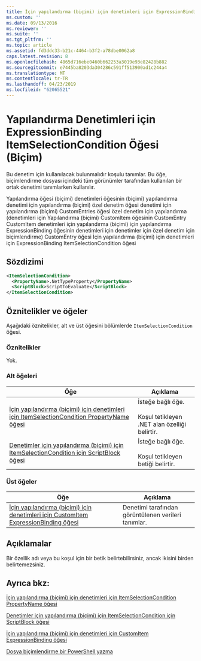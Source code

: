 ```yaml
---
title: İçin yapılandırma (biçimi) için denetimleri için ExpressionBinding ItemSelectionCondition öğesi | Microsoft Docs
ms.custom: ''
ms.date: 09/13/2016
ms.reviewer: ''
ms.suite: ''
ms.tgt_pltfrm: ''
ms.topic: article
ms.assetid: fd3ddc33-b21c-4464-b3f2-a78dbe0062a8
caps.latest.revision: 8
ms.openlocfilehash: 4865d716ebe0460b662253a3019e93e82428b882
ms.sourcegitcommit: e7445ba8203da304286c591ff513900ad1c244a4
ms.translationtype: MT
ms.contentlocale: tr-TR
ms.lasthandoff: 04/23/2019
ms.locfileid: "62065521"
---
```

# <a name="itemselectioncondition-element-for-expressionbinding-for-controls-for-configuration-format"></a>Yapılandırma Denetimleri için ExpressionBinding ItemSelectionCondition Öğesi (Biçim)

Bu denetim için kullanılacak bulunmalıdır koşulu tanımlar. Bu öğe, biçimlendirme dosyası içindeki tüm görünümler tarafından kullanılan bir ortak denetimi tanımlarken kullanılır.

Yapılandırma öğesi (biçimi) denetimleri öğesinin (biçimi) yapılandırma denetimi için yapılandırma (biçimi) özel denetim öğesi denetimi için yapılandırma (biçimi) CustomEntries öğesi özel denetim için yapılandırma (denetimleri için Yapılandırma (biçimi) CustomItem öğesinin CustomEntry CustomItem denetimleri için yapılandırma (biçimi) için yapılandırma ExpressionBinding öğesinin denetimleri için denetimler için özel denetim için biçimlendirme) CustomEntry öğesi İçin yapılandırma (biçimi) için denetimleri için ExpressionBinding ItemSelectionCondition öğesi

## <a name="syntax"></a>Sözdizimi

```xml
<ItemSelectionCondition>
  <PropertyName>.NetTypeProperty</PropertyName>
  <ScriptBlock>ScriptToEvaluate</ScriptBlock>
</ItemSelectionCondition>
```

## <a name="attributes-and-elements"></a>Öznitelikler ve öğeler

Aşağıdaki öznitelikler, alt ve üst öğesini bölümlerde `ItemSelectionCondition` öğesi.

### <a name="attributes"></a>Öznitelikler

Yok.

### <a name="child-elements"></a>Alt öğeleri

|Öğe|Açıklama|
|-------------|-----------------|
|[İçin yapılandırma (biçimi) için denetimleri için ItemSelectionCondition PropertyName öğesi](./propertyname-element-for-itemseclectioncondition-for-controls-for-configuration-format.md)|İsteğe bağlı öğe.<br /><br /> Koşul tetikleyen .NET alan özelliği belirtir.|
|[Denetimler için yapılandırma (biçimi) için ItemSelectionCondition için ScriptBlock öğesi](./scriptblock-element-for-itemseclectioncondition-for-controls-for-configuration-format.md)|İsteğe bağlı öğe.<br /><br /> Koşul tetikleyen betiği belirtir.|

### <a name="parent-elements"></a>Üst öğeler

|Öğe|Açıklama|
|-------------|-----------------|
|[İçin yapılandırma (biçimi) için denetimleri için CustomItem ExpressionBinding öğesi](./expressionbinding-element-for-customitem-for-controls-for-configuration-format.md)|Denetimi tarafından görüntülenen verileri tanımlar.|

## <a name="remarks"></a>Açıklamalar

Bir özellik adı veya bu koşul için bir betik belirtebilirsiniz, ancak ikisini birden belirtemezsiniz.

## <a name="see-also"></a>Ayrıca bkz:

[İçin yapılandırma (biçimi) için denetimleri için ItemSelectionCondition PropertyName öğesi](./propertyname-element-for-itemseclectioncondition-for-controls-for-configuration-format.md)

[Denetimler için yapılandırma (biçimi) için ItemSelectionCondition için ScriptBlock öğesi](./scriptblock-element-for-itemseclectioncondition-for-controls-for-configuration-format.md)

[İçin yapılandırma (biçimi) için denetimleri için CustomItem ExpressionBinding öğesi](./expressionbinding-element-for-customitem-for-controls-for-configuration-format.md)

[Dosya biçimlendirme bir PowerShell yazma](./writing-a-powershell-formatting-file.md)
